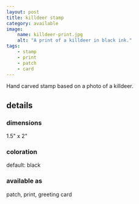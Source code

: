 ```yaml
---
layout: post
title: killdeer stamp
category: available
image: 
    name: killdeer-print.jpg
    alt: "A print of a killdeer in black ink."
tags:
    - stamp
    - print
    - patch
    - card
---
```


Hand carved stamp based on a photo of a killdeer.

## details

### dimensions

1.5" x 2"

### coloration

default: black

### available as

patch, print, greeting card
